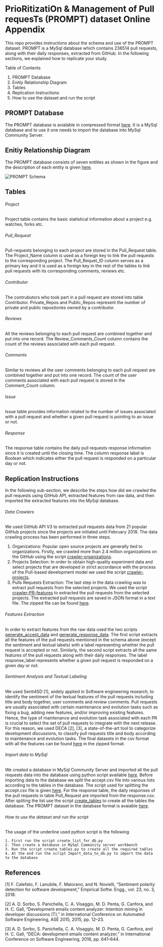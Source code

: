 # PrioRitizatiOn & Management of Pull requesTs (PROMPT) dataset Online Appendix
This repo provides instructions about the schema and use of the PROMPT dataset. PROMPT is a MySql database which contains 236514 pull requests, along with their daily responses, extracted from GitHub. In the following sections, we explained how to replicate your study.

Table of Contents
1. PROMPT Database
2. Enitiy Relationship Diagram
3. Tables
4. Replication Instructions
5. How to use the dataset and run the script

## PROMPT Database
The PROMPT database is avialable in compressed format [here](https://github.com/IlyasAzeem/PROMPT/blob/master/Replication_Package/Import_data_to_db). It is a MySql database and to use it one needs to import the database into MySql Community Server.

## Enitiy Relationship Diagram
The PROMPT database consists of seven entities as shown in the figure and the description of each entity is given [here](PR_Algorithm.pdf).

![PROMPT Schema](https://github.com/IlyasAzeem/PROMPT_DB/blob/master/ERD.png)

## Tables
###### Project
Project table contains the basic statistical information about a project e.g. watches, forks etc.
###### Pull_Request
Pull-requests belonging to each project are stored in the Pull_Request table. The Project_Name column is used as a foreign key to link the pull requests to the corresponding project. The Pull_Requet_ID column serves as a primary key and it is used as a foreign key in the rest of the tables to link pull requests with its corresponding comments, reviews etc.
###### Contributor
The contrubutors who took part in a pull request are stored into table Contributor. Private_Repos and Public_Repos represent the number of private and public repositories owned by a contributor. 
###### Reviews
All the reviews belonging to each pull request are combined together and put into one record. The Review_Comments_Count column contains the count of the reviews associated with each pull request. 
###### Comments
Similar to reviews all the user comments belonging to each pull request are combined together and put into one record. The count of the user comments associated with each pull request is stored in the Comment_Count column.
###### Issue
Issue table provides information related to the number of issues associated with a pull request and whether a given pull request is pointing to an issue or not. 
###### Response
The response table contains the daily pull requests response information since it is created until the closing time. The column response label is Boolean which indicates either the pull request is responded on a particular day or not.

## Replication Instructions
In the following sub-section, we describe the steps how did we crawled the pull requests using GitHub API, extracted features from raw data, and then imported the extracted features into the MySql database.
###### Data Crawlers
We used GitHub API V3 to extracted pull requests data from 21 popular GitHub projects since the projects are initiated until February 2018. The data crawling process has been performed in three steps.
1. Organizations: Popular open source projects are generally tied to organizations. Firstly, we crawled more than 2.4 million organizations on the GitHub using the script [crawler-organizations](https://github.com/IlyasAzeem/PROMPT/blob/master/Replication_Package/Data_Crawlers/crawler-organizations.py).
2. Projects Selection:  In order to obtain high-quality experiment data and select projects that are developed in strict accordance with the process of the Pull-based development model we used the script [crawler-projects](https://github.com/IlyasAzeem/PROMPT/blob/master/Replication_Package/Data_Crawlers/crawler-projects.py).
3. Pulls Requests Extraction: The last step in the data crawling was to extract pull requests from the selected projects. We used the script [crawler-PR-features](https://github.com/IlyasAzeem/PROMPT/blob/master/Replication_Package/Data_Crawlers/crawler-PR-features.py) to extracted the pull requests from the selected projects. The extracted pull requests are saved in JSON format in a text file. The zipped file can be found [here](https://github.com/IlyasAzeem/PROMPT/blob/master/Replication_Package/Dataset_CSV_Files/). 
###### Features Extraction
In order to extract features from the raw data used the two scripts [generate_accept_data](https://github.com/IlyasAzeem/PROMPT/blob/master/Replication_Package/Features_Extraction/generate_accept_data.py) and [generate_response_data](https://github.com/IlyasAzeem/PROMPT/blob/master/Replication_Package/Features_Extraction/generate_response_data.py). The first script extracts all the features of the pull requests mentioned in the schema above (except the sentiment and textual labels) with a label representing whether the pull request is accepted or not. Similarly, the second script extracts all the same features of the pull requests along with their daily responses. The label response_label represents whether a given pull request is responded on a given day or not.
###### Sentiment Analysis and Textual Labeling
We used Senti4SD [1], widely applied in Software engineering research, to identify the sentiment of the textual features of the pull requests including title and body together, user comments and review comments.
Pull requests are usually associated with certain maintenance and evolution tasks such as ﬁxing a bug, adding new features, and/or improving existing features. Hence, the type of maintenance and evolution task associated with each PR is crucial to select the set of pull requests to integrate with the next release. For this reason, we used DECA [2], [3], a state-of-the-art tool to categorize development discussions, to classify pull requests title and body according to maintenance and evolution tasks. The final datasets in the csv format with all the features can be found [here](https://github.com/IlyasAzeem/PROMPT/tree/master/Replication_Package/Dataset_CSV_Files) in the zipped format.
###### Import data to MySql
We created a database in MySql Community Server and imported all the pull requests data into the database using python script available [here](https://github.com/IlyasAzeem/PROMPT/blob/master/Replication_Package/Import_data_to_db/import_data_to_db.py). Before importing data to the database we split the accept.csv file into various lists according to the tables in the database. The script used for splitting the accept.csv file is given [here](https://github.com/IlyasAzeem/PROMPT/blob/master/Replication_Package/Import_data_to_db/create_list_for_db.py). For the response table, the daily responses of the pull requests in table Pull_Request are imported from the response.csv. After spliting the list use the script [create_tables](https://github.com/IlyasAzeem/PROMPT/blob/master/Replication_Package/Import_data_to_db/create_tables.py) to create all the tables the database. The PROMPT dataset in the database format is avaiable [here](https://github.com/IlyasAzeem/PROMPT/blob/master/Replication_Package/Import_data_to_db).
###### How to use the dataset and run the script
The usage of the underline used python script is the following
```
1. First run the script create_list_for_db.py
2. Then create a database in MySql Community server workbench 
3. Run the script create_tables.py to create all the required tables
4. At the end run the script Import_data_to_db.py to import the data to the database
```


## References
[1] F.  Calefato,  F.  Lanubile,  F.  Maiorano,  and  N.  Novielli,  “Sentiment polarity  detection  for  software  development,”  Empirical  Softw.  Engg., vol. 23, no. 3, 2018.

[2] A. D. Sorbo, S. Panichella, C. A. Visaggio, M. D. Penta, G. Canfora, and H. C. Gall, “Development emails content analyzer: Intention mining in developer discussions (T),” in International Conference on Automated Software Engineering, ASE 2015, 2015, pp. 12–23.

[3] A. D. Sorbo, S. Panichella, C. A. Visaggio, M. D. Penta, G. Canfora, and  H.  C.  Gall,  “DECA:  development  emails  content  analyzer,”  in International Conference on Software Engineering, 2016, pp. 641–644.
